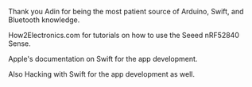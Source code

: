 Thank you Adin for being the most patient source of Arduino, Swift, and Bluetooth knowledge.

How2Electronics.com for tutorials on how to use the Seeed nRF52840 Sense.

Apple's documentation on Swift for the app development.

Also Hacking with Swift for the app development as well.
